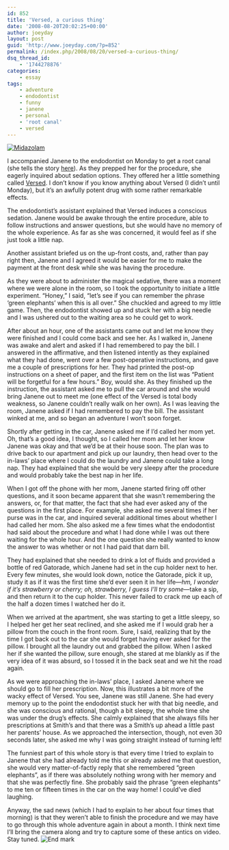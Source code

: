 ```yaml
---
id: 852
title: 'Versed, a curious thing'
date: '2008-08-20T20:02:25+00:00'
author: joeyday
layout: post
guid: 'http://www.joeyday.com/?p=852'
permalink: /index.php/2008/08/20/versed-a-curious-thing/
dsq_thread_id:
    - '1744278876'
categories:
    - essay
tags:
    - adventure
    - endodontist
    - funny
    - janene
    - personal
    - 'root canal'
    - versed
---
```


[![Midazolam](/wp-content/uploads/2008/08/midazolam.png "Midazolam")](http://en.wikipedia.org/wiki/Midazolam)

I accompanied Janene to the endodontist on Monday to get a root canal (she tells the story [here](http://www.janeneday.com/2008/08/20/green-elephants/)). As they prepped her for the procedure, she eagerly inquired about sedation options. They offered her a little something called [Versed](http://en.wikipedia.org/wiki/Midazolam). I don’t know if you know anything about Versed (I didn’t until Monday), but it’s an awfully potent drug with some rather remarkable effects.

The endodontist’s assistant explained that Versed induces a conscious sedation. Janene would be awake through the entire procedure, able to follow instructions and answer questions, but she would have no memory of the whole experience. As far as she was concerned, it would feel as if she just took a little nap.

Another assistant briefed us on the up-front costs, and, rather than pay right then, Janene and I agreed it would be easier for me to make the payment at the front desk while she was having the procedure.

As they were about to administer the magical sedative, there was a moment where we were alone in the room, so I took the opportunity to initiate a little experiment. “Honey,” I said, “let’s see if you can remember the phrase ‘green elephants’ when this is all over.” She chuckled and agreed to my little game. Then, the endodontist showed up and stuck her with a big needle and I was ushered out to the waiting area so he could get to work.

After about an hour, one of the assistants came out and let me know they were finished and I could come back and see her. As I walked in, Janene was awake and alert and asked if I had remembered to pay the bill. I answered in the affirmative, and then listened intently as they explained what they had done, went over a few post-operative instructions, and gave me a couple of prescriptions for her. They had printed the post-op instructions on a sheet of paper, and the first item on the list was “Patient will be forgetful for a few hours.” Boy, would she. As they finished up the instruction, the assistant asked me to pull the car around and she would bring Janene out to meet me (one effect of the Versed is total body weakness, so Janene couldn’t really walk on her own). As I was leaving the room, Janene asked if I had remembered to pay the bill. The assistant winked at me, and so began an adventure I won’t soon forget.

Shortly after getting in the car, Janene asked me if I’d called her mom yet. Oh, that’s a good idea, I thought, so I called her mom and let her know Janene was okay and that we’d be at their house soon. The plan was to drive back to our apartment and pick up our laundry, then head over to the in-laws’ place where I could do the laundry and Janene could take a long nap. They had explained that she would be very sleepy after the procedure and would probably take the best nap in her life.

When I got off the phone with her mom, Janene started firing off other questions, and it soon became apparent that she wasn’t remembering the answers, or, for that matter, the fact that she had ever asked any of the questions in the first place. For example, she asked me several times if her purse was in the car, and inquired several additional times about whether I had called her mom. She also asked me a few times what the endodontist had said about the procedure and what I had done while I was out there waiting for the whole hour. And the one question she really wanted to know the answer to was whether or not I had paid that darn bill.

They had explained that she needed to drink a lot of fluids and provided a bottle of red Gatorade, which Janene had set in the cup holder next to her. Every few minutes, she would look down, notice the Gatorade, pick it up, study it as if it was the first time she’d ever seen it in her life—*hm, I wonder if it’s strawberry or cherry; oh, strawberry, I guess I’ll try some*—take a sip, and then return it to the cup holder. This never failed to crack me up each of the half a dozen times I watched her do it.

When we arrived at the apartment, she was starting to get a little sleepy, so I helped her get her seat reclined, and she asked me if I would grab her a pillow from the couch in the front room. Sure, I said, realizing that by the time I got back out to the car she would forget having ever asked for the pillow. I brought all the laundry out and grabbed the pillow. When I asked her if she wanted the pillow, sure enough, she stared at me blankly as if the very idea of it was absurd, so I tossed it in the back seat and we hit the road again.

As we were approaching the in-laws’ place, I asked Janene where we should go to fill her prescription. Now, this illustrates a bit more of the wacky effect of Versed. You see, Janene was still Janene. She had every memory up to the point the endodontist stuck her with that big needle, and she was conscious and rational, though a bit sleepy, the whole time she was under the drug’s effects. She calmly explained that she always fills her prescriptions at Smith’s and that there was a Smith’s up ahead a little past her parents’ house. As we approached the intersection, though, not even 30 seconds later, she asked me why I was going straight instead of turning left!

The funniest part of this whole story is that every time I tried to explain to Janene that she had already told me this or already asked me that question, she would very matter-of-factly reply that she remembered “green elephants”, as if there was absolutely nothing wrong with her memory and that she was perfectly fine. She probably said the phrase “green elephants” to me ten or fifteen times in the car on the way home! I could’ve died laughing.

Anyway, the sad news (which I had to explain to her about four times that morning) is that they weren’t able to finish the procedure and we may have to go through this whole adventure again in about a month. I think next time I’ll bring the camera along and try to capture some of these antics on video. Stay tuned. ![End mark](http://joeyday.com/wp-content/uploads/2009/08/endmark.png "End mark")